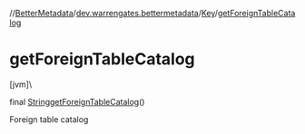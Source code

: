 //[BetterMetadata](../../../index.md)/[dev.warrengates.bettermetadata](../index.md)/[Key](index.md)/[getForeignTableCatalog](get-foreign-table-catalog.md)

# getForeignTableCatalog

[jvm]\

final [String](https://docs.oracle.com/javase/8/docs/api/java/lang/String.html)[getForeignTableCatalog](get-foreign-table-catalog.md)()

Foreign table catalog
